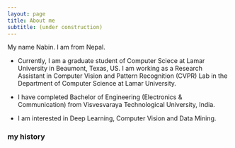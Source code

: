 ```yaml
---
layout: page
title: About me
subtitle: (under construction)
---
```


My name Nabin. I am from Nepal.

- Currently, I am a graduate student of Computer Sciece at Lamar University in Beaumont, Texas, US. I am working as a Research Assistant in Computer Vision and Pattern Recognition (CVPR) Lab in the Department of Computer Science at Lamar University.
- I have completed Bachelor of Engineering (Electronics & Communication) from Visvesvaraya Technological University, India.

- I am interested in Deep Learning, Computer Vision and Data Mining.

### my history
